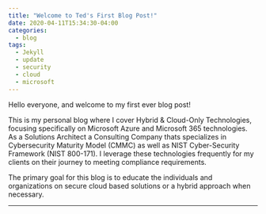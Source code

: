 ```yaml
---
title: "Welcome to Ted's First Blog Post!"
date: 2020-04-11T15:34:30-04:00
categories:
  - blog
tags:
  - Jekyll
  - update
  - security
  - cloud
  - microsoft
---
```


Hello everyone, and welcome to my first ever blog post! 

This is my personal blog where I cover Hybrid & Cloud-Only Technologies, focusing specifically on Microsoft Azure and Microsoft 365 technologies. As a Solutions Architect a Consulting Company thats specializes in Cybersecurity Maturity Model (CMMC) as well as NIST Cyber-Security Framework (NIST 800-171). I leverage these technologies frequently for my clients on their journey to meeting compliance requirements.

The primary goal for this blog is to educate the individuals and organizations on secure cloud based solutions or a hybrid approach when necessary. 

---